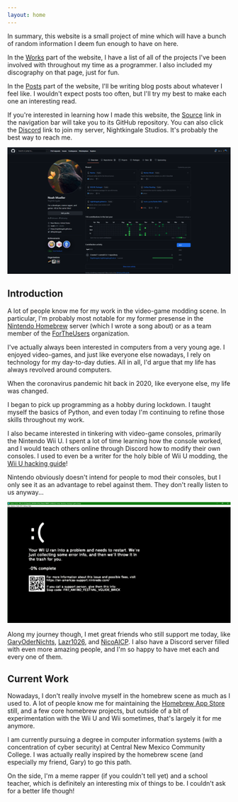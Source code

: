 ```yaml
---
layout: home
---
```


In summary, this website is a small project of mine which will have a bunch of random information I deem fun enough to have on here.

In the [Works](../works) part of the website, I have a list of all of the projects I've been involved with throughout my time as a programmer. I also included my discography on that page, just for fun.

In the [Posts](../posts) part of the website, I'll be writing blog posts about whatever I feel like. I wouldn't expect posts too often, but I'll try my best to make each one an interesting read.

If you're interested in learning how I made this website, the [Source](https://github.com/Nightkingale/Personal-Website) link in the navigation bar will take you to its GitHub repository. You can also click the [Discord](https://discord.gg/mYjeaZQ) link to join my server, Nightkingale Studios. It's probably the best way to reach me.

![A snapshot of my GitHub profile when this website was created.](./assets/images/about/github_page.png)

## Introduction

A lot of people know me for my work in the video-game modding scene. In particular, I'm probably most notable for my former presense in the [Nintendo Homebrew](https://discord.gg/C29hYvh) server (which I wrote a song about) or as a team member of the [ForTheUsers](https://fortheusers.org/) organization.

I've actually always been interested in computers from a very young age. I enjoyed video-games, and just like everyone else nowadays, I rely on technology for my day-to-day duties. All in all, I'd argue that my life has always revolved around computers.

When the coronavirus pandemic hit back in 2020, like everyone else, my life was changed.

I began to pick up programming as a hobby during lockdown. I taught myself the basics of Python, and even today I'm continuing to refine those skills throughout my work.

I also became interested in tinkering with video-game consoles, primarily the Nintendo Wii U. I spent a lot of time learning how the console worked, and I would teach others online through Discord how to modify their own consoles. I used to even be a writer for the holy bible of Wii U modding, the [Wii U hacking guide](https://wiiu.hacks.guide)!

Nintendo obviously doesn't intend for people to mod their consoles, but I only see it as an advantage to rebel against them. They don't really listen to us anyway...

![A fake Nintendo Wii U brick screen I made back when the pandemic started.](./assets/images/about/funny_brick.png)


Along my journey though, I met great friends who still support me today, like [GaryOderNichts](https://github.com/GaryOderNichts), [Lazr1026](https://github.com/Lazr1026), and [NicoAICP](https://github.com/NicoAICP). I also have a Discord server filled with even more amazing people, and I'm so happy to have met each and every one of them.

## Current Work

Nowadays, I don't really involve myself in the homebrew scene as much as I used to. A lot of people know me for maintaining the [Homebrew App Store](https://github.com/fortheusers/hb-appstore) still, and a few core homebrew projects, but outside of a bit of experimentation with the Wii U and Wii sometimes, that's largely it for me anymore.

I am currently pursuing a degree in computer information systems (with a concentration of cyber security) at Central New Mexico Community College. I was actually really inspired by the homebrew scene (and especially my friend, Gary) to go this path.

On the side, I'm a meme rapper (if you couldn't tell yet) and a school teacher, which is definitely an interesting mix of things to be. I couldn't ask for a better life though!